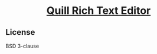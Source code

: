<h1 align="center">
  <a href="https://js.devexpress.com/" title="Quill">Quill Rich Text Editor</a>
</h1>


## License

BSD 3-clause
